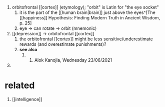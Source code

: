 1. orbitofrontal [[cortex]] (etymology); "orbit" is Latin for "the eye socket"
	1. it is the part of the [[human brain|brain]] just above the eyes^[The [[happiness]] Hypothesis: Finding Modern Truth in Ancient Wisdom, p. 25]
	2. eye → can rotate → orbit (mnemonic)
2. [[depression]] → orbitofrontal [[cortex]]
	1. the orbitofrontal [[cortex]] might be less sensitive/underestimate rewards (and overestimate punishments)?
	2. **see also**
		1. 1.  Alok Kanojia, Wednesday 23/06/2021
3. 

# related
1. [[intelligence]]